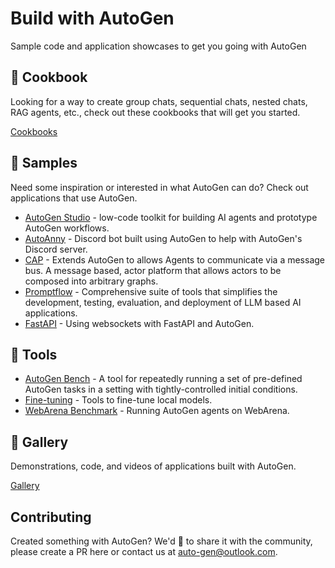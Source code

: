# Build with AutoGen
Sample code and application showcases to get you going with AutoGen

## :notebook_with_decorative_cover: Cookbook
Looking for a way to create group chats, sequential chats, nested chats, RAG agents, etc., check out these cookbooks that will get you started.

[Cookbooks](https://autogen-ai.github.io/autogen/docs/notebooks)

## :stars: Samples
Need some inspiration or interested in what AutoGen can do? Check out applications that use AutoGen.

- [AutoGen Studio](samples/apps/autogen-studio/) - low-code toolkit for building AI agents and prototype AutoGen workflows.
- [AutoAnny](samples/apps/auto-anny/) - Discord bot built using AutoGen to help with AutoGen's Discord server.
- [CAP](samples/apps/cap/) - Extends AutoGen to allows Agents to communicate via a message bus. A message based, actor platform that allows actors to be composed into arbitrary graphs.
- [Promptflow](samples/apps/promptflow-autogen/) - Comprehensive suite of tools that simplifies the development, testing, evaluation, and deployment of LLM based AI applications.
- [FastAPI](samples/apps/websockets/) - Using websockets with FastAPI and AutoGen.

## :wrench: Tools
- [AutoGen Bench](samples/tools/autogenbench/) - A tool for repeatedly running a set of pre-defined AutoGen tasks in a setting with tightly-controlled initial conditions.
- [Fine-tuning](samples/tools/finetuning/) - Tools to fine-tune local models.
- [WebArena Benchmark](samples/tools/webarena/) - Running AutoGen agents on WebArena.

## :city_sunset: Gallery
Demonstrations, code, and videos of applications built with AutoGen.

[Gallery](https://autogen-ai.github.io/autogen/docs/Gallery)

## Contributing
Created something with AutoGen? We'd 💙 to share it with the community, please create a PR here or contact us at auto-gen@outlook.com.
